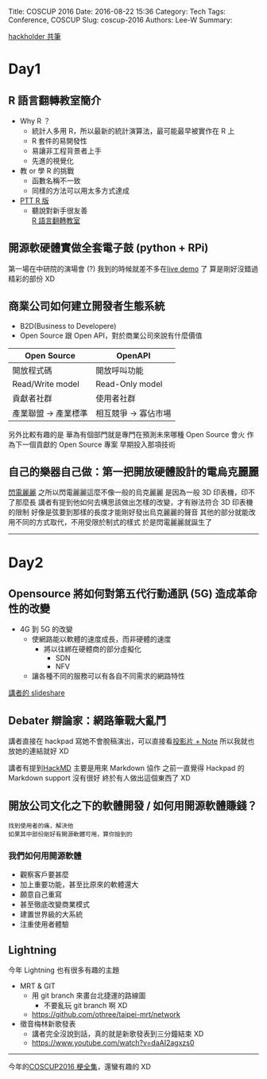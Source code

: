 Title: COSCUP 2016
Date: 2016-08-22 15:36
Category: Tech
Tags: Conference, COSCUP
Slug: coscup-2016
Authors: Lee-W
Summary: 


[hackholder 共筆](http://beta.hackfoldr.org/coscup2016/)

<!--more-->

# Day1
## R 語言翻轉教室簡介
- Why R ？
	- 統計人多用 R，所以最新的統計演算法，最可能最早被實作在 R 上
	- R 套件的易開發性
	- 易讓非工程背景者上手
	- 先進的視覺化 
- 教 or 學 R 的挑戰
	- 函數名稱不一致
	- 同樣的方法可以用太多方式達成
- [PTT R 版](https://www.ptt.cc/bbs/R_Language/index.html)
	- 聽說對新手很友善  
[R 語言翻轉教室](http://datascienceandr.org)

## 開源軟硬體實做全套電子鼓 (python + RPi)
第一場在中研院的演場會 (?)
我到的時候就差不多在[live demo](https://www.youtube.com/watch?v=WZMPEVGUpgg&t=29m50s) 了
算是剛好沒錯過精彩的部份 XD

## 商業公司如何建立開發者生態系統
- B2D(Business to Developere)  
- Open Source 跟 Open API，對於商業公司來說有什麼價值  

Open Source|OpenAPI
---|---
開放程式碼 | 開放呼叫功能
Read/Write model|Read-Only model
貢獻者社群 | 使用者社群
產業聯盟 -> 產業標準 | 相互競爭 -> 寡佔市場

另外比較有趣的是
華為有個部門就是專門在預測未來哪種 Open Source 會火
作為下一個貢獻的 Open Source 專案
早期投入那項技術

## 自己的樂器自己做：第一把開放硬體設計的電烏克麗麗
[閃電麗麗](https://ukulele.design/tw/)
之所以閃電麗麗這麼不像一般的烏克麗麗
是因為一般 3D 印表機，印不了那麼長
講者有提到他如何去構思該做出怎樣的改變，才有辦法符合 3D 印表機的限制
好像是弦要到那樣的長度才能剛好發出烏克麗麗的聲音
其他的部分就能改用不同的方式取代，不用受限於制式的樣式
於是閃電麗麗就誕生了

---
# Day2
## Opensource 將如何對第五代行動通訊 (5G) 造成革命性的改變
- 4G 到 5G 的改變
	- 使網路能以軟體的速度成長，而非硬體的速度
  		- 將以往綁在硬體商的部分虛擬化
      		- SDN
          - NFV
	- 讓各種不同的服務可以有各自不同需求的網路特性

[講者的 slideshare](http://www.slideshare.net/ChiahanWu/opensource5g?ref=http://www.slideshare.net/ChiahanWu/slideshelf)

## Debater 辯論家：網路筆戰大亂鬥
講者直接在 hackpad 寫她不會脫稿演出，可以直接看[投影片 + Note](
https://docs.google.com/presentation/d/1RxJxZ_HAWZkDNIy9y2UZPZ3M7oNIxcdLJd6UzIO9egc/edit)
所以我就也放她的連結就好 XD

講者有提到[HackMD](https://hackmd.io)
主要是用來 Markdown 協作
之前一直覺得 Hackpad 的 Markdown support 沒有很好
終於有人做出這個東西了 XD

## 開放公司文化之下的軟體開發 / 如何用開源軟體賺錢？
```
找到使用者的痛，解決他  
如果其中部份剛好有開源軟體可用，算你撿到的  
```
### 我們如何用開源軟體
- 觀察客戶要甚麼
- 加上重要功能，甚至比原來的軟體還大
- 願意自己重寫
- 甚至徹底改變商業模式
- 建置世界級的大系統
- 注重使用者體驗

## Lightning
今年 Lightning 也有很多有趣的主題
- MRT & GIT
	- 用 git branch 來畫台北捷運的路線圖
		- 不要亂玩 git branch 啊 XD
	- https://github.com/othree/taipei-mrt/network
- 徵音梅林新歌發表
	- 講者完全沒說到話，真的就是新歌發表到三分鐘結束 XD
  - https://www.youtube.com/watch?v=daAI2agxzs0

---

今年的[COSCUP2016 梗全集](http://beta.hackfoldr.org/coscup2016/https%253A%252F%252Fhackpad.com%252FCOSCUP2016-5wENY4uxqSX)，還蠻有趣的 XD